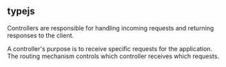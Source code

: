## typejs

Controllers are responsible for handling incoming requests and returning responses to the client.

A controller's purpose is to receive specific requests for the application. The routing mechanism controls which controller receives which requests.